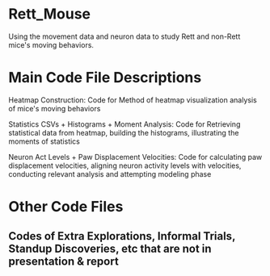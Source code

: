 # Rett_Mouse
Using the movement data and neuron data to study Rett and non-Rett mice's moving behaviors.

# Main Code File Descriptions
Heatmap Construction: Code for Method of heatmap visualization analysis of mice's moving behaviors

Statistics CSVs + Histograms + Moment Analysis: Code for Retrieving statistical data from heatmap, building the histograms, illustrating the moments of statistics

Neuron Act Levels + Paw Displacement Velocities: Code for calculating paw displacement velocities, aligning neuron activity levels with velocities, conducting relevant analysis and attempting modeling phase

# Other Code Files 
## Codes of Extra Explorations, Informal Trials, Standup Discoveries, etc that are not in presentation & report
